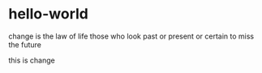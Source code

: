 # hello-world
change is the law of life those who look past or present or certain to miss the future 

this is change 

